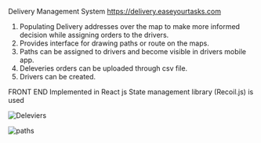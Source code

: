 Delivery Management System
https://delivery.easeyourtasks.com

1. Populating Delivery addresses over the map to make more informed decision while assigning orders to the drivers.
2. Provides interface for drawing paths or route on the maps.
3. Paths can be assigned to drivers and become visible in drivers mobile app.
4. Deleveries orders can be uploaded through csv file.
5. Drivers can be created.

FRONT END
Implemented in React js 
State management library (Recoil.js) is used

   
![Deleviers](https://github.com/Harkirat31/bounce123-repo/assets/26318290/034814db-8af5-4f9b-9027-5c881a0d544f)

![paths](https://github.com/Harkirat31/bounce123-repo/assets/26318290/d357776f-935c-44c4-b6e7-c76e39647cd5)
